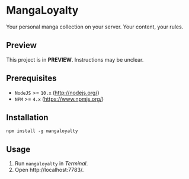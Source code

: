 # MangaLoyalty

Your personal manga collection on your server. Your content, your rules.

## Preview

This project is in **PREVIEW**. Instructions may be unclear.

## Prerequisites

* `NodeJS` >= `10.x` (http://nodejs.org/)
* `NPM` >= `4.x` (https://www.npmjs.org/)

## Installation

    npm install -g mangaloyalty

## Usage

1. Run `mangaloyalty` in *Terminal*.
2. Open http://localhost:7783/.
